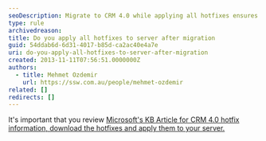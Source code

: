 ```yaml
---
seoDescription: Migrate to CRM 4.0 while applying all hotfixes ensures seamless updates and resolves potential issues.
type: rule
archivedreason:
title: Do you apply all hotfixes to server after migration
guid: 54ddab6d-6d31-4017-b85d-ca2ac40e4a7e
uri: do-you-apply-all-hotfixes-to-server-after-migration
created: 2013-11-11T07:56:51.0000000Z
authors:
  - title: Mehmet Ozdemir
    url: https://ssw.com.au/people/mehmet-ozdemir
related: []
redirects: []
---
```


It's important that you review [Microsoft's KB Article for CRM 4.0 hotfix information, download the hotfixes and apply them to your server.](https://support.microsoft.com/en-us/topic/microsoft-dynamics-crm-4-0-updates-and-hotfixes-4a09e305-7d54-7a7b-005b-cb73a3ce0bd8)

<!--endintro-->
